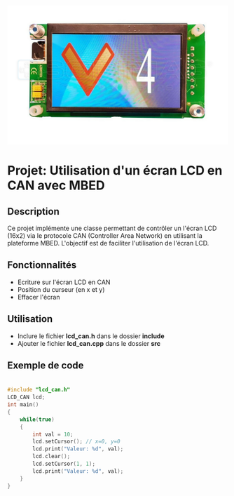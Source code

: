 ![z](./assets/LCD.jpg)

# Projet: Utilisation d'un écran LCD en CAN avec MBED

## Description
Ce projet implémente une classe permettant de contrôler un l'écran LCD (16x2) via le protocole CAN (Controller Area Network) en utilisant la plateforme MBED. L'objectif est de faciliter l'utilisation de l'écran LCD.

## Fonctionnalités
- Ecriture sur l'écran LCD en CAN
- Position du curseur (en x et y)
- Effacer l'écran 

## Utilisation
- Inclure le fichier **lcd_can.h** dans le dossier **include**
- Ajouter le fichier **lcd_can.cpp** dans le dossier **src**

## Exemple de code
```cpp

#include "lcd_can.h"
LCD_CAN lcd;
int main()
{
    while(true)
    {
        int val = 10;
        lcd.setCursor(); // x=0, y=0
        lcd.print("Valeur: %d", val);
        lcd.clear();
        lcd.setCursor(1, 1);
        lcd.print("Valeur: %d", val);
    }
}
```

